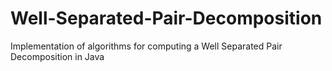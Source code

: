 # Well-Separated-Pair-Decomposition
Implementation of algorithms for computing a Well Separated Pair Decomposition in Java 
